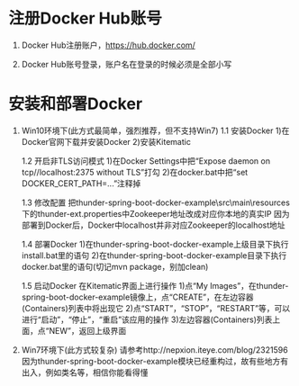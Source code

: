 # 注册Docker Hub账号
1. Docker Hub注册账户，https://hub.docker.com/

2. Docker Hub账号登录，账户名在登录的时候必须是全部小写

# 安装和部署Docker
1. Win10环境下(此方式最简单，强烈推荐，但不支持Win7)
   1.1 安装Docker
       1)在Docker官网下载并安装Docker
       2)安装Kitematic

   1.2 开启非TLS访问模式
       1)在Docker Settings中把“Expose daemon on tcp//localhost:2375 without TLS”打勾
       2)在docker.bat中把“set DOCKER_CERT_PATH=...”注释掉

   1.3 修改配置
       把thunder-spring-boot-docker-example\src\main\resources下的thunder-ext.properties中Zookeeper地址改成对应你本地的真实IP
       因为部署到Docker后，Docker中localhost并非对应Zookeeper的localhost地址

   1.4 部署Docker
       1)在thunder-spring-boot-docker-example上级目录下执行install.bat里的语句
       2)在thunder-spring-boot-docker-example目录下执行docker.bat里的语句(切记mvn package，别加clean)

   1.5 启动Docker
       在Kitematic界面上进行操作
       1)点“My Images”，在thunder-spring-boot-docker-example镜像上，点“CREATE”，在左边容器(Containers)列表中将出现它
       2)点“START”，“STOP”，“RESTART”等，可以进行“启动”，“停止”，“重启”该应用的操作
       3)左边容器(Containers)列表上面，点“NEW”，返回上级界面

2. Win7环境下(此方式较复杂)
   请参考http://nepxion.iteye.com/blog/2321596
   因为thunder-spring-boot-docker-example模块已经重构过，故有些地方有出入，例如类名等，相信你能看得懂